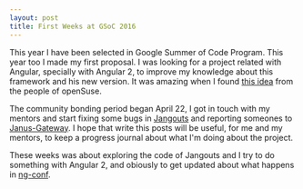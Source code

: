 ```yaml
---
layout: post
title: First Weeks at GSoC 2016
---
```


This year I have been selected in Google Summer of Code Program. This year too I
made my first proposal. I was looking for a project related with Angular,
specially with Angular 2, to improve my knowledge about this framework and his
new version. It was amazing when I found
[this idea](https://github.com/openSUSE/mentoring/issues/16) from the people of
openSuse.

The community bonding period began April 22, I got in touch with my mentors
and start fixing some bugs in [Jangouts](https://github.com/jangouts/jangouts/pulls?utf8=%E2%9C%93&q=is%3Apr+author%3Amagarcia+created%3A%3C2016-05-07_)
and reporting someones to [Janus-Gateway](https://github.com/meetecho/janus-gateway/issues?utf8=%E2%9C%93&q=+is%3Aissue+author%3Amagarcia+created%3A%3C2016-05-07).
I hope that write this posts will be useful, for me and my mentors, to keep
a progress journal about what I'm doing about the project.

These weeks was about exploring the code of Jangouts and I try to do something with
Angular 2, and obiously to get updated about what happens in
[ng-conf](http://www.ng-conf.org).
